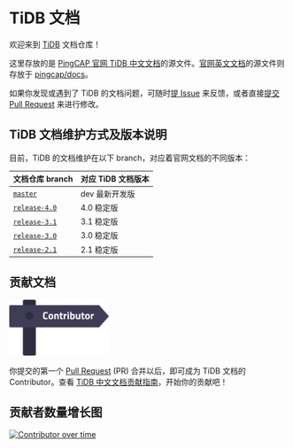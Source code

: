 # TiDB 文档

欢迎来到 [TiDB](https://github.com/pingcap/tidb) 文档仓库！

这里存放的是 [PingCAP 官网 TiDB 中文文档](https://pingcap.com/docs-cn/stable/)的源文件。[官网英文文档](https://pingcap.com/docs/stable/)的源文件则存放于 [pingcap/docs](https://github.com/pingcap/docs)。

如果你发现或遇到了 TiDB 的文档问题，可随时[提 Issue](https://github.com/pingcap/docs-cn/issues/new/choose) 来反馈，或者直接[提交 Pull Request](/CONTRIBUTING.md#pull-request-提交流程) 来进行修改。

## TiDB 文档维护方式及版本说明

目前，TiDB 的文档维护在以下 branch，对应着官网文档的不同版本：

| 文档仓库 branch | 对应 TiDB 文档版本 |
|:---------|:----------|
| [`master`](https://github.com/pingcap/docs-cn/tree/master) | dev 最新开发版 |
| [`release-4.0`](https://github.com/pingcap/docs-cn/tree/release-4.0) | 4.0 稳定版 |
| [`release-3.1`](https://github.com/pingcap/docs-cn/tree/release-3.1) | 3.1 稳定版 |
| [`release-3.0`](https://github.com/pingcap/docs-cn/tree/release-3.0) | 3.0 稳定版 |
| [`release-2.1`](https://github.com/pingcap/docs-cn/tree/release-2.1) | 2.1 稳定版 |

## 贡献文档

[<img src="media/contribution-map.png" alt="contribution-map" width="180">](https://github.com/pingcap/community/tree/master/special-interest-groups/sig-docs)

你提交的第一个 [Pull Request](https://help.github.com/en/github/getting-started-with-github/github-glossary#pull-request) (PR) 合并以后，即可成为 TiDB 文档的 Contributor。查看 [TiDB 中文文档贡献指南](/CONTRIBUTING.md)，开始你的贡献吧！

## 贡献者数量增长图

[![Contributor over time](https://contributor-graph-api.apiseven.com/contributors-svg?chart=contributorOverTime&repo=pingcap/docs-cn)](https://www.apiseven.com/en/contributor-graph?chart=contributorOverTime&repo=pingcap/docs-cn)
